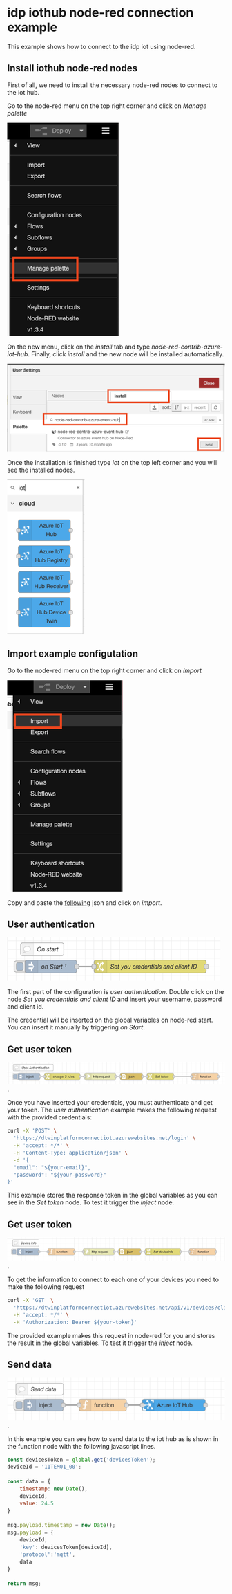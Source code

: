 # idp iothub node-red connection example

This example shows how to connect to the idp iot using node-red. 

## Install iothub node-red nodes

First of all, we need to install the necessary node-red nodes to connect to the iot hub.

Go to the node-red menu on the top right corner and click on *Manage palette*

![alt text](https://github.com/JoBaAl/idp-iothub-connection-examples/blob/main/img/img-manage-palette.png)

On the new menu, click on the *install* tab and type *node-red-contrib-azure-iot-hub*. Finally, click *install* and the new node will be installed automatically.

![alt text](https://github.com/JoBaAl/idp-iothub-connection-examples/blob/main/img/install-node-red-iothub-node.png)

Once the installation is finished type *iot* on the top left corner and you will see the installed nodes.

![alt text](https://github.com/JoBaAl/idp-iothub-connection-examples/blob/main/img/iothub-nodes.png)

## Import example configutation

Go to the node-red menu on the top right corner and click on *Import*

![alt text](https://github.com/JoBaAl/idp-iothub-connection-examples/blob/main/img/import-node-red-configuration.png)

Copy and paste the [following](https://github.com/JoBaAl/idp-iothub-connection-examples/blob/main/node-red/example.json) json and click on *import*.

## User authentication

![alt text](https://github.com/JoBaAl/idp-iothub-connection-examples/blob/main/img/set-credentials.png)

The first part of the configuration is *user authentication*. Double click on the node *Set you credentials and client ID* and insert your username, password and client id.

The credential will be inserted on the global variables on node-red start. You can insert it manually by triggering *on Start*.

## Get user token

![alt text](https://github.com/JoBaAl/idp-iothub-connection-examples/blob/main/img/user-authentication.png).

Once you have inserted your credentials, you must authenticate and get your token. The *user authentication* example makes the following request with the provided credentials:

```zsh
curl -X 'POST' \
  'https://dtwinplatformconnectiot.azurewebsites.net/login' \
  -H 'accept: */*' \
  -H 'Content-Type: application/json' \
  -d '{
  "email": "${your-email}",
  "password": "${your-password}"
}'
```

This example stores the response token in the global variables as you can see in the *Set token* node. To test it trigger the *inject* node.

## Get user token

![alt text](https://github.com/JoBaAl/idp-iothub-connection-examples/blob/main/img/device-info.png).

To get the information to connect to each one of your devices you need to make the following request

```zsh
curl -X 'GET' \
  'https://dtwinplatformconnectiot.azurewebsites.net/api/v1/devices?clientid=${your-clientID}' \
  -H 'accept: */*' \
  -H 'Authorization: Bearer ${your-token}'
```

The provided example makes this request in node-red for you and stores the result in the global variables. To test it trigger the *inject* node.


## Send data

![alt text](https://github.com/JoBaAl/idp-iothub-connection-examples/blob/main/img/send-data.png).

In this example you can see how to send data to the iot hub as is shown in the function node with the following javascript lines.

```js
const devicesToken = global.get('devicesToken');
deviceId = '11TEM01_00';

const data = {
    timestamp: new Date(),
    deviceId,
    value: 24.5
}

msg.payload.timestamp = new Date();
msg.payload = {
    deviceId,
    'key': devicesToken[deviceId],
    'protocol':'mqtt',
    data
}

return msg;
```



